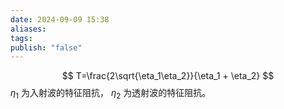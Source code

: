 ```yaml
---
date: 2024-09-09 15:38
aliases: 
tags: 
publish: "false"
---
```

$$
T=\frac{2\sqrt{\eta_1\eta_2}}{\eta_1 + \eta_2}
$$
$\eta_1$ 为入射波的特征阻抗， $\eta_2$ 为透射波的特征阻抗。